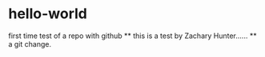 # hello-world
first time test of a repo with github
 ** this is a test by Zachary Hunter......
 ** a git change.
 